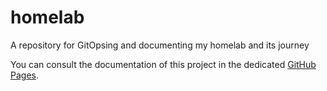 # homelab
A repository for GitOpsing and documenting my homelab and its journey

You can consult the documentation of this project in the dedicated [GitHub Pages](https://louisonsarlinmagnus.github.io/homelab/).